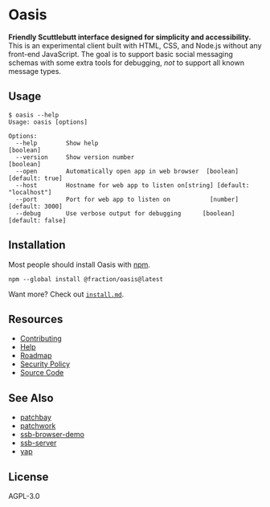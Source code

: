 # Oasis

**Friendly Scuttlebutt interface designed for simplicity and accessibility.**
This is an experimental client built with HTML, CSS, and Node.js without any
front-end JavaScript. The goal is to support basic social messaging schemas with
some extra tools for debugging, _not_ to support all known message types.

## Usage

```console
$ oasis --help
Usage: oasis [options]

Options:
  --help        Show help                                              [boolean]
  --version     Show version number                                    [boolean]
  --open        Automatically open app in web browser  [boolean] [default: true]
  --host        Hostname for web app to listen on[string] [default: "localhost"]
  --port        Port for web app to listen on           [number] [default: 3000]
  --debug       Use verbose output for debugging      [boolean] [default: false]
```

## Installation

Most people should install Oasis with [npm](https://npmjs.org/).

```shell
npm --global install @fraction/oasis@latest
```

Want more? Check out [`install.md`](https://github.com/fraction/oasis/blob/master/docs/install.md).

## Resources

- [Contributing](https://github.com/fraction/oasis/blob/master/docs/contributing.md)
- [Help](https://github.com/fraction/oasis/issues/new/choose)
- [Roadmap](https://github.com/fraction/oasis/blob/master/docs/roadmap.md)
- [Security Policy](https://github.com/fraction/oasis/blob/master/docs/security.md)
- [Source Code](https://github.com/fraction/oasis.git)

## See Also

- [patchbay](https://github.com/ssbc/patchbay)
- [patchwork](https://github.com/ssbc/patchwork)
- [ssb-browser-demo](https://github.com/arj03/ssb-browser-demo)
- [ssb-server](https://github.com/ssbc/ssb-server)
- [yap](https://github.com/dominictarr/yap)

## License

AGPL-3.0
